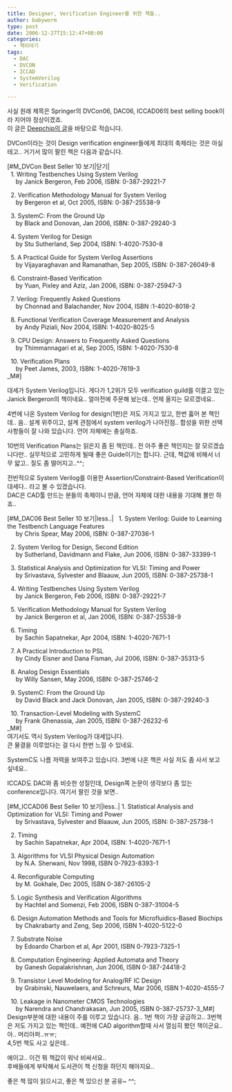 ```yaml
---
title: Designer, Verification Engineer를 위한 책들..
author: babyworm
type: post
date: 2006-12-27T15:12:47+00:00
categories:
  - 책이야기
tags:
  - DAC
  - DVCON
  - ICCAD
  - SystemVerilog
  - Verification

---
```

사실 원래 제목은 Springer의 DVCon06, DAC06, ICCAD06의 best selling book이라 지어야 정상이겠죠.  
이 글은 <A href="http://www.deepchip.com/wiretap/061219.html" target=_blank>Deepchip의 글</A>을 바탕으로 적습니다. 

DVCon이라는 것이 Design verification engineer들에게 최대의 축제라는 것은 아실테고.. 거기서 많이 팔린 책은 다음과 같습니다. 

[#M_DVCon Best Seller 10 보기|닫기|  
&nbsp; 1. Writing Testbenches Using System Verilog  
&nbsp; &nbsp;&nbsp; by Janick Bergeron, Feb 2006, ISBN: 0-387-29221-7

&nbsp; 2. Verification Methodology Manual for System Verilog  
&nbsp; &nbsp;&nbsp; by Bergeron et al, Oct 2005, ISBN: 0-387-25538-9

&nbsp; 3. SystemC: From the Ground Up  
&nbsp; &nbsp;&nbsp; by Black and Donovan, Jan 2006, ISBN: 0-387-29240-3

&nbsp; 4. System Verilog for Design  
&nbsp; &nbsp;&nbsp; by Stu Sutherland, Sep 2004, ISBN: 1-4020-7530-8

&nbsp; 5. A Practical Guide for System Verilog Assertions  
&nbsp; &nbsp;&nbsp; by Vijayaraghavan and Ramanathan, Sep 2005, ISBN: 0-387-26049-8

&nbsp; 6. Constraint-Based Verification  
&nbsp; &nbsp;&nbsp; by Yuan, Pixley and Aziz, Jan 2006, ISBN: 0-387-25947-3

&nbsp; 7. Verilog: Frequently Asked Questions  
&nbsp; &nbsp;&nbsp; by Chonnad and Balachander, Nov 2004, ISBN :1-4020-8018-2

&nbsp; 8. Functional Verification Coverage Measurement and Analysis  
&nbsp; &nbsp;&nbsp; by Andy Piziali, Nov 2004, ISBN: 1-4020-8025-5

&nbsp; 9. CPU Design: Answers to Frequently Asked Questions  
&nbsp; &nbsp;&nbsp; by Thimmannagari et al, Sep 2005, ISBN: 1-4020-7530-8

&nbsp; 10. Verification Plans  
&nbsp; &nbsp;&nbsp; by Peet James, 2003, ISBN: 1-4020-7619-3  
_M#]

대세가 System Verilog입니다. 게다가 1,2위가 모두 verification guild를 이끌고 있는 Janick Bergeron의 책이네요.. 얼마전에 주문해 놨는데.. 언제 올지는 모르겠네요.. 

4번에 나온 System Verilog for design(1판)은 저도 가지고 있고, 한번 훓어 본 책인데.. 음.. 설계 위주이고, 설계 관점에서 system verilog가 나아진점.. 합성을 위한 선택사항들이 잘 나와 있습니다. 언어 자체에는 충실하죠.

10번의 Verification Plans는 읽은지 좀 된 책인데.. 전 아주 좋은 책인지는 잘 모르겠습니다만.. 실무적으로 고민하게 될때 좋은 Guide이기는 합니다. 근데, 책값에 비해서 너무 얇고.. 질도 좀 떨어지고..^^; 

전반적으로 System Verilog를 이용한 Assertion/Constraint-Based Verification이 대세다.. 라고 볼 수 있겠습니다.  
DAC은 CAD툴 만드는 분들의 축제이니 만큼, 언어 자체에 대한 내용을 기대해 볼만 하죠..

[#M_DAC06 Best Seller 10 보기|less..| &nbsp; 1. System Verilog: Guide to Learning the Testbench Language Features  
&nbsp; &nbsp;&nbsp; by Chris Spear, May 2006, ISBN: 0-387-27036-1

&nbsp; 2. System Verilog for Design, Second Edition  
&nbsp; &nbsp;&nbsp; by Sutherland, Davidmann and Flake, Jun 2006, ISBN: 0-387-33399-1

&nbsp; 3. Statistical Analysis and Optimization for VLSI: Timing and Power  
&nbsp; &nbsp;&nbsp; by Srivastava, Sylvester and Blaauw, Jun 2005, ISBN: 0-387-25738-1

&nbsp; 4. Writing Testbenches Using System Verilog  
&nbsp; &nbsp;&nbsp; by Janick Bergeron, Feb 2006, ISBN: 0-387-29221-7

&nbsp; 5. Verification Methodology Manual for System Verilog  
&nbsp; &nbsp;&nbsp; by Janick Bergeron et al, Jan 2006, ISBN: 0-387-25538-9

&nbsp; 6. Timing  
&nbsp; &nbsp;&nbsp; by Sachin Sapatnekar, Apr 2004, ISBN: 1-4020-7671-1

&nbsp; 7. A Practical Introduction to PSL  
&nbsp; &nbsp;&nbsp; by Cindy Eisner and Dana Fisman, Jul 2006, ISBN: 0-387-35313-5

&nbsp; 8. Analog Design Essentials  
&nbsp; &nbsp;&nbsp; by Willy Sansen, May 2006, ISBN: 0-387-25746-2

&nbsp; 9. SystemC: From the Ground Up  
&nbsp; &nbsp;&nbsp; by David Black and Jack Donovan, Jan 2005, ISBN: 0-387-29240-3

&nbsp; 10. Transaction-Level Modeling with SystemC  
&nbsp; &nbsp;&nbsp; by Frank Ghenassia, Jan 2005, ISBN: 0-387-26232-6  
_M#]  
여기서도 역시 System Verilog가 대세입니다.  
큰 물결을 이루었다는 걸 다시 한번 느낄 수 있네요.

SystemC도 나름 저력을 보여주고 있습니다. 3번에 나온 책은 사실 저도 좀 사서 보고 싶네요..

ICCAD도 DAC와 좀 비슷한 성질인데, Design쪽 논문이 생각보다 좀 있는 conference입니다. 여기서 팔린 것을 보면.. 

[#M_ICCAD06 Best Seller 10 보기|less..| 1. Statistical Analysis and Optimization for VLSI: Timing and Power  
&nbsp; &nbsp;&nbsp; by Srivastava, Sylvester and Blaauw, Jun 2005, ISBN: 0-387-25738-1

&nbsp; 2. Timing  
&nbsp; &nbsp;&nbsp; by Sachin Sapatnekar, Apr 2004, ISBN: 1-4020-7671-1

&nbsp; 3. Algorithms for VLSI Physical Design Automation  
&nbsp; &nbsp;&nbsp; by N.A. Sherwani, Nov 1998, ISBN 0-7923-8393-1

&nbsp; 4. Reconfigurable Computing  
&nbsp; &nbsp;&nbsp; by M. Gokhale, Dec 2005, ISBN 0-387-26105-2

&nbsp; 5. Logic Synthesis and Verification Algorithms  
&nbsp; &nbsp;&nbsp; by Hachtel and Somenzi, Feb 2006, ISBN 0-387-31004-5

&nbsp; 6. Design Automation Methods and Tools for Microfluidics-Based Biochips  
&nbsp; &nbsp;&nbsp; by Chakrabarty and Zeng, Sep 2006, ISBN 1-4020-5122-0

&nbsp; 7. Substrate Noise  
&nbsp; &nbsp;&nbsp; by Edoardo Charbon et al, Apr 2001, ISBN 0-7923-7325-1

&nbsp; 8. Computation Engineering: Applied Automata and Theory  
&nbsp; &nbsp;&nbsp; by Ganesh Gopalakrishnan, Jun 2006, ISBN 0-387-24418-2

&nbsp; 9. Transistor Level Modeling for Analog/RF IC Design  
&nbsp; &nbsp;&nbsp; by Grabinski, Nauwelaers, and Schreurs, Mar 2006, ISBN 1-4020-4555-7

&nbsp; 10. Leakage in Nanometer CMOS Technologies  
&nbsp; &nbsp;&nbsp; by Narendra and Chandrakasan, Jun 2005, ISBN 0-387-25737-3_M#]  
Design부분에 대한 내용이 주를 이루고 있습니다. 음.. 1번 책이 가장 궁금하고.. 3번책은 저도 가지고 있는 책인데.. 예전에 CAD algorithm할때 사서 열심히 봤던 책이군요.. 아.. 머리아퍼..ㅠㅠ;  
4,5번 책도 사고 싶은데.. 

에이고.. 이건 뭐 책값이 워낙 비싸서요..  
후배들에게 부탁해서 도서관이 책 신청을 하던지 해야지요..

좋은 책 많이 읽으시고, 좋은 책 있으신 분 공유~ ^^;

